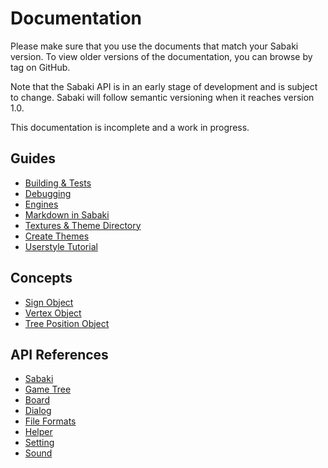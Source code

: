 # Documentation

Please make sure that you use the documents that match your Sabaki version. To view older versions of the documentation, you can browse by tag on GitHub.

Note that the Sabaki API is in an early stage of development and is subject to change. Sabaki will follow semantic versioning when it reaches version 1.0.

This documentation is incomplete and a work in progress.

## Guides

* [Building & Tests](guides/building-tests.md)
* [Debugging](guides/debugging.md)
* [Engines](guides/engines.md)
* [Markdown in Sabaki](guides/markdown.md)
* [Textures & Theme Directory](guides/theme-directory.md)
* [Create Themes](guides/create-themes.md)
* [Userstyle Tutorial](guides/userstyle-tutorial.md)

## Concepts

* [Sign Object](api/sign.md)
* [Vertex Object](api/vertex.md)
* [Tree Position Object](api/treeposition.md)

## API References

* [Sabaki](api/sabaki.md)
* [Game Tree](api/gametree.md)
* [Board](api/board.md)
* [Dialog](api/dialog.md)
* [File Formats](api/fileformats.md)
* [Helper](api/helper.md)
* [Setting](api/setting.md)
* [Sound](api/sound.md)
